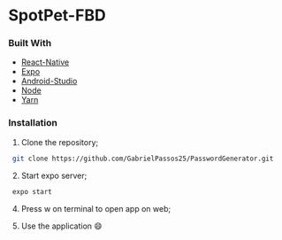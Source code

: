 # SpotPet-FBD

### Built With

* [React-Native](https://reactnative.dev)
* [Expo](https://expo.io)
* [Android-Studio](https://developer.android.com/studio)
* [Node](https://nodejs.org/en/)
* [Yarn](https://yarnpkg.com)

### Installation

1. Clone the repository;
  ```sh
   git clone https://github.com/GabrielPassos25/PasswordGenerator.git
   ```

2. Start expo server;
  ```sh
   expo start
   ```

4. Press w on terminal to open app on web;

5. Use the application :smile:
